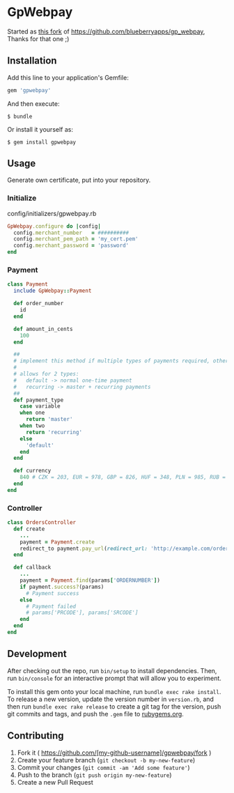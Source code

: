 # GpWebpay

Started as [this fork](https://github.com/redrick/gp_webpay) of https://github.com/blueberryapps/gp_webpay, Thanks for that one ;)

## Installation

Add this line to your application's Gemfile:

```ruby
gem 'gpwebpay'
```

And then execute:

    $ bundle

Or install it yourself as:

    $ gem install gpwebpay

## Usage

Generate own certificate, put into your repository.

### Initialize

config/initializers/gpwebpay.rb

```ruby
GpWebpay.configure do |config|
  config.merchant_number   = ##########
  config.merchant_pem_path = 'my_cert.pem'
  config.merchant_password = 'password'
end
```

### Payment

```ruby
class Payment
  include GpWebpay::Payment

  def order_number
    id
  end

  def amount_in_cents
    100
  end

  ##
  # implement this method if multiple types of payments required, otherwise default to normal one-time payment
  #
  # allows for 2 types:
  #   default -> normal one-time payment
  #   recurring -> master + recurring payments
  ##
  def payment_type
    case variable
    when one
      return 'master'
    when two
      return 'recurring'
    else
      'default'
    end
  end

  def currency
    840 # CZK = 203, EUR = 978, GBP = 826, HUF = 348, PLN = 985, RUB = 643, USD = 840
  end
end
```

### Controller
```ruby
class OrdersController
  def create
    ...
    payment = Payment.create
    redirect_to payment.pay_url(redirect_url: 'http://example.com/orders/callback')
  end

  def callback
    ...
    payment = Payment.find(params['ORDERNUMBER'])
    if payment.success?(params)
      # Payment success
    else
      # Payment failed
      # params['PRCODE'], params['SRCODE']
    end
  end
end
```

## Development

After checking out the repo, run `bin/setup` to install dependencies. Then, run `bin/console` for an interactive prompt that will allow you to experiment.

To install this gem onto your local machine, run `bundle exec rake install`. To release a new version, update the version number in `version.rb`, and then run `bundle exec rake release` to create a git tag for the version, push git commits and tags, and push the `.gem` file to [rubygems.org](https://rubygems.org).

## Contributing

1. Fork it ( https://github.com/[my-github-username]/gpwebpay/fork )
2. Create your feature branch (`git checkout -b my-new-feature`)
3. Commit your changes (`git commit -am 'Add some feature'`)
4. Push to the branch (`git push origin my-new-feature`)
5. Create a new Pull Request
